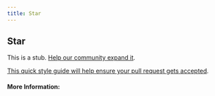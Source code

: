 ```yaml
---
title: Star
---
```


## Star

This is a stub. [Help our community expand it](https://github.com/freecodecamp/guides/tree/master/src/pages/articles/css/selectors/attribute/star/index.md).

[This quick style guide will help ensure your pull request gets accepted](https://github.com/freeCodeCamp/guides/blob/master/README.md).

<!-- The article goes here, in GitHub-flavored Markdown. Feel free to add YouTube videos, images, and CodePen/JSBin embeds  -->

#### More Information:
<!-- Please add any articles you think might be helpful to read before writing the article -->


